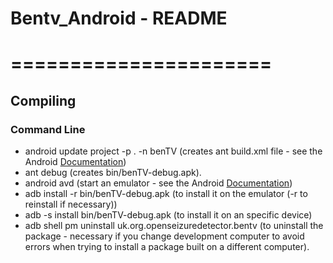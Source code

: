 # Bentv_Android - README
# ======================

## Compiling

### Command Line
 * android update project -p . -n benTV (creates ant build.xml file - see the Android [Documentation](http://developer.android.com/tools/projects/projects-cmdline.html))
 * ant debug    (creates bin/benTV-debug.apk).
 * android avd (start an emulator - see the Android [Documentation](http://developer.android.com/tools/building/building-cmdline.html))
 * adb install -r bin/benTV-debug.apk (to install it on the emulator (-r to reinstall if necessary))
 * adb -s <serial number> install bin/benTV-debug.apk (to install it on an specific device)
 * adb shell pm uninstall uk.org.openseizuredetector.bentv (to uninstall the package - necessary if you change development computer to avoid errors when trying to install a package built on a different computer).

